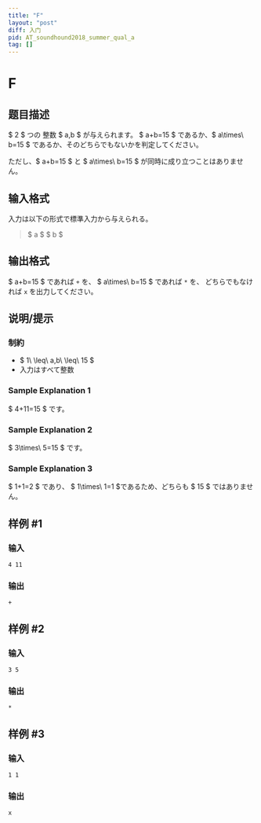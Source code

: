 ```yaml
---
title: "F"
layout: "post"
diff: 入门
pid: AT_soundhound2018_summer_qual_a
tag: []
---
```


# F

## 题目描述

[problemUrl]: https://atcoder.jp/contests/soundhound2018-summer-qual/tasks/soundhound2018_summer_qual_a

$ 2 $ つの 整数 $ a,b $ が与えられます。 $ a+b=15 $ であるか、$ a\times\ b=15 $ であるか、そのどちらでもないかを判定してください。

ただし、$ a+b=15 $ と $ a\times\ b=15 $ が同時に成り立つことはありません。

## 输入格式

入力は以下の形式で標準入力から与えられる。

> $ a $ $ b $

## 输出格式

$ a+b=15 $ であれば `+` を、 $ a\times\ b=15 $ であれば `*` を、 どちらでもなければ `x` を出力してください。

## 说明/提示

### 制約

- $ 1\ \leq\ a,b\ \leq\ 15 $
- 入力はすべて整数

### Sample Explanation 1

$ 4+11=15 $ です。

### Sample Explanation 2

$ 3\times\ 5=15 $ です。

### Sample Explanation 3

$ 1+1=2 $ であり、 $ 1\times\ 1=1 $であるため、どちらも $ 15 $ ではありません。

## 样例 #1

### 输入

```
4 11
```

### 输出

```
+
```

## 样例 #2

### 输入

```
3 5
```

### 输出

```
*
```

## 样例 #3

### 输入

```
1 1
```

### 输出

```
x
```

